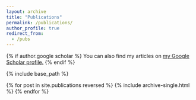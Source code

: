 ```yaml
---
layout: archive
title: "Publications"
permalink: /publications/
author_profile: true
redirect_from:
  - /pubs
---
```


{% if author.google scholar %}
  You can also find my articles on <u><a href="{{author.googlescholar}}">my Google Scholar profile</a>.</u>
{% endif %}

{% include base_path %}

{% for post in site.publications reversed %}
  {% include archive-single.html %}
{% endfor %}
